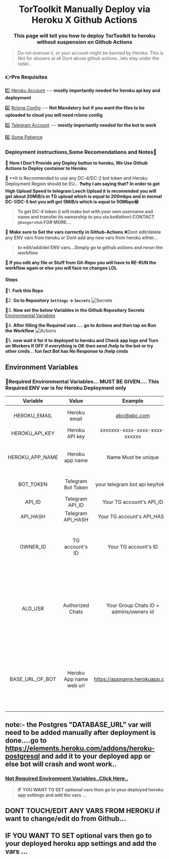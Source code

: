 <div align="center">
<h1>TorToolkit Manually Deploy via Heroku X Github Actions</h1>
<h3>This page will tell you how to deploy TorToolkit  to heroku without suspension on Github Actions</h3>
</div>

> Do not overuse it, or your account might be banned by Heroku.
> This is Not for abusers at all
> Dont abuse github actions...lets stay under the radar..



### 👉Pre Requisites
1️⃣ [Heroku Account](https://heroku.com) --- **mostly importantly needed for heroku api key and deployment**

2️⃣ [Rclone Config](https://rclone.com) --- **Not Mandatory**  **but if you want the files to be uploaded to cloud you will need rclone config**

3️⃣ [Telegram Account](https://telegram.org) --- **mostly importantly needed for the bot to work** 

4️⃣ [Some Patience](https://www.google.com/search?q=how+to+be+more+patient)

### Deployment instructions,Some Recomendations and Notes🤗

🔷 **Here I Don't Provide any Deploy button to heroku, We Use Github Actions to Deploy container to Heroku**

🔷 **It is Reconmended to use any DC-4/DC-2 bot token and Heroku Deployment Region should be EU... **❓why I am saying that?**  **In order to get High Upload Speed In telegram Leech Upload it is recomended** **you will get about 20MiB/s in TG upload which is equal to 200mbps and in normal DC-1/DC-5 bot you will get 5MiB/s which is equal to 50Mbps😆**
   > **To get DC-4 token (i will make bot with your own username and name and transfer its ownership to you via botfather) CONTACT `@KangersHub` FOR MORE...**
 
🔷 **Make sure to Set the vars correctly in Github-Actions** ❌Dont edit/delete any ENV vars from heroku or Dont add any new vars from heroku either...
   > **to edit/add/del ENV vars...Simply go to github actions and rerun the workflow**

🔷 **If you edit any file or Stuff from Git-Repo you will have to RE-RUN the workflow again or else you will face no changes LOL** 

#### Steps

🎈1. **Fork this Repo**

🎈2. **Go to Repository `Settings` -> `Secrets`**
    ![Secrets](assets/step-1.png)
    
🎈3. **Now set the below Variables in the Github Repository Secrets**
    [Environmental Variables](#environment-variables)

🎈4. **After filling the Required vars .... go to Actions and then tap on Run the Workflow**
    ![Actions](assets/step-2.png)

🎉5. **now wait it for it to deployed to heroku and Check app logs and Turn on Workers If OFF** **if everything is OK then send /help to the bot or try other cmds**... **fun fact Bot has No Response to /help cmds**




## Environment Variables

### 🔴Required Environmental Variables... MUST BE GIVEN.... This Required ENV var is for Heroku Deployment only

| Variable | Value | Example | Required | Description |
| :---: | :---: | :---: | :---: | :---: |
| HEROKU_EMAIL | Heroku email | abc@abc.com | True | Just Give the email you used for Heroku Account|
| HEROKU_API_KEY | Heroku API key | xxxxxxx-xxxx-xxxx-xxxx-xxxxxx | True | Get it from [Heroku](https://dashboard.heroku.com/account/applications/authorizations/new) |
| HEROKU_APP_NAME | Heroku app name | Name Must be unique | True | Heroku app name that needs to be Updated or Created (Should be in lowercase) |
| BOT_TOKEN | Telegram Bot Token | your telegram bot api key/token | True | Create a bot using [@BotFather](https://telegram.dog/BotFather), and get the  API token. |
| API_ID | Telegram API_ID | Your TG account's API_ID | True | Get this value from [TELEGRAM](https://my.telegram.org/apps). |
| API_HASH | Telegram API_HASH | Your TG account's API_HASH | True | Get this value from [TELEGRAM](https://my.telegram.org/apps). |
| OWNER_ID | TG account's ID | Your TG account's ID | True | ID of the bot owner, He/she can be abled to access bot in bot only mode too(private mode). |
| ALD_USR | Authorized Chats | Your Group Chats ID + admins/owners id | True | Create a Super Group in Telegram, add `@missrose_bot` to the group, and send /id in the chat, to get this value. you can aswell add owner id/add by 1 space for some extra permissions.... |
| BASE_URL_OF_BOT | Heroku App name web url | https://appname.herokuapp.com  | True | put entire appname url from `Heroku_APP_NAME` note: - the app doesnt need to be created just in `appname` above replace the name you gave in `HEROKU_APP_NAME`.... |


## note:- the Postgres "DATABASE_URL" var will need to be added manually after deployment is done....go to https://elements.heroku.com/addons/heroku-postgresql and add it to your deployed app or else bot will crash and wont work..



### [Not Required Environment Variables..Click Here..](readme.md#optional-vars)
> **IF YOU WANT TO SET optional vars then go to your deployed heroku app settings and add the vars ...**


## DONT TOUCH/EDIT ANY VARS FROM HEROKU if want to change/edit do from Github...

## IF YOU WANT TO SET optional vars then go to your deployed heroku app settings and add the vars ...
